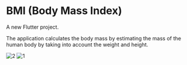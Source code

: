 # BMI (Body Mass Index)

A new Flutter project.

The application calculates the body mass by estimating the mass of the human body by taking into account the weight and height.

![2](https://user-images.githubusercontent.com/94745074/155034219-a598cee0-2d31-4a2a-ba55-25655ea8a207.jpg)
![1](https://user-images.githubusercontent.com/94745074/155034220-9821ddac-7c4e-4fee-9548-4a1ada3a7c9d.jpg)
